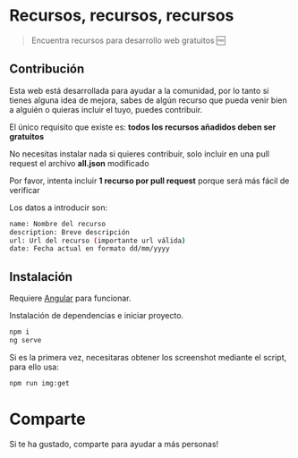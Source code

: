 # Recursos, recursos, recursos

> Encuentra recursos para desarrollo web gratuitos 🆓

## Contribución

Esta web está desarrollada para ayudar a la comunidad, por lo tanto si tienes alguna idea de mejora, sabes de algún recurso que pueda venir bien a alguién o quieras incluir el tuyo, puedes contribuir.

El único requisito que existe es: **todos los recursos añadidos deben ser gratuitos**

No necesitas instalar nada si quieres contribuir, solo incluir en una pull request el archivo **all.json** modificado

Por favor, intenta incluir **1 recurso por pull request** porque será más fácil de verificar

Los datos a introducir son:

```sh
name: Nombre del recurso
description: Breve descripción
url: Url del recurso (importante url válida)
date: Fecha actual en formato dd/mm/yyyy
```

## Instalación

Requiere [Angular](https://angular.io/) para funcionar.

Instalación de dependencias e iniciar proyecto.

```sh
npm i
ng serve
```

Si es la primera vez, necesitaras obtener los screenshot mediante el script, para ello usa:

```sh
npm run img:get
```

# Comparte

Si te ha gustado, comparte para ayudar a más personas!
